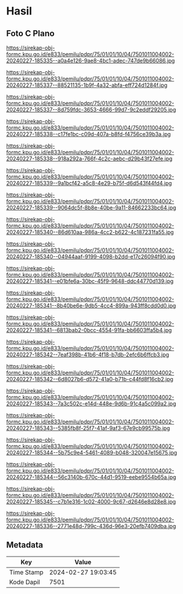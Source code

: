 # Hasil

## Foto C Plano

https://sirekap-obj-formc.kpu.go.id/e833/pemilu/pdpr/75/01/01/10/04/7501011004002-20240227-185335--a0a4e126-9ae8-4bc1-adec-747de9b66086.jpg

https://sirekap-obj-formc.kpu.go.id/e833/pemilu/pdpr/75/01/01/10/04/7501011004002-20240227-185337--88521135-1b9f-4a32-abfa-eff724d1284f.jpg

https://sirekap-obj-formc.kpu.go.id/e833/pemilu/pdpr/75/01/01/10/04/7501011004002-20240227-185337--8d759fdc-3653-4666-99d7-9c2eddf29205.jpg

https://sirekap-obj-formc.kpu.go.id/e833/pemilu/pdpr/75/01/01/10/04/7501011004002-20240227-185338--c17fe1bc-c09d-407a-b8fd-f4756ce39b3a.jpg

https://sirekap-obj-formc.kpu.go.id/e833/pemilu/pdpr/75/01/01/10/04/7501011004002-20240227-185338--918a292a-766f-4c2c-aebc-d29b43f27efe.jpg

https://sirekap-obj-formc.kpu.go.id/e833/pemilu/pdpr/75/01/01/10/04/7501011004002-20240227-185339--9a1bcf42-a5c8-4e29-b75f-d6d543f44fd4.jpg

https://sirekap-obj-formc.kpu.go.id/e833/pemilu/pdpr/75/01/01/10/04/7501011004002-20240227-185339--9064dc5f-8b8e-40be-9a11-84662233bc64.jpg

https://sirekap-obj-formc.kpu.go.id/e833/pemilu/pdpr/75/01/01/10/04/7501011004002-20240227-185340--86d610aa-986a-4cc2-b622-4c187231fa55.jpg

https://sirekap-obj-formc.kpu.go.id/e833/pemilu/pdpr/75/01/01/10/04/7501011004002-20240227-185340--04944aaf-9199-4098-b2dd-e17c26094f90.jpg

https://sirekap-obj-formc.kpu.go.id/e833/pemilu/pdpr/75/01/01/10/04/7501011004002-20240227-185341--e01bfe6a-30bc-45f9-9648-ddc44770d139.jpg

https://sirekap-obj-formc.kpu.go.id/e833/pemilu/pdpr/75/01/01/10/04/7501011004002-20240227-185341--8b40be6e-9db5-4cc4-899a-943ff8cdd0d0.jpg

https://sirekap-obj-formc.kpu.go.id/e833/pemilu/pdpr/75/01/01/10/04/7501011004002-20240227-185341--6813bab2-0bcc-4554-91fa-bb6603ffa5b4.jpg

https://sirekap-obj-formc.kpu.go.id/e833/pemilu/pdpr/75/01/01/10/04/7501011004002-20240227-185342--7eaf398b-41b6-4f18-b7db-2efc6b6ffcb3.jpg

https://sirekap-obj-formc.kpu.go.id/e833/pemilu/pdpr/75/01/01/10/04/7501011004002-20240227-185342--6d8027b6-d572-41a0-b71b-c44fd8f16cb2.jpg

https://sirekap-obj-formc.kpu.go.id/e833/pemilu/pdpr/75/01/01/10/04/7501011004002-20240227-185343--7a3c502c-e14d-448e-9d6b-91c4a5c099a2.jpg

https://sirekap-obj-formc.kpu.go.id/e833/pemilu/pdpr/75/01/01/10/04/7501011004002-20240227-185343--5385fb8f-25f7-41af-9af3-67e9cb99575b.jpg

https://sirekap-obj-formc.kpu.go.id/e833/pemilu/pdpr/75/01/01/10/04/7501011004002-20240227-185344--5b75c9e4-5461-4089-b048-320047e15675.jpg

https://sirekap-obj-formc.kpu.go.id/e833/pemilu/pdpr/75/01/01/10/04/7501011004002-20240227-185344--56c3140b-670c-44d1-9519-eebe9554b65a.jpg

https://sirekap-obj-formc.kpu.go.id/e833/pemilu/pdpr/75/01/01/10/04/7501011004002-20240227-185345--c7b1e316-1c02-4000-9c67-d2646e8d28e8.jpg

https://sirekap-obj-formc.kpu.go.id/e833/pemilu/pdpr/75/01/01/10/04/7501011004002-20240227-185336--2771e48d-799c-436d-96e3-20efb7409dba.jpg


## Metadata

| Key        | Value               |
| ---------- | ------------------- |
| Time Stamp | 2024-02-27 19:03:45 |
| Kode Dapil | 7501                |



